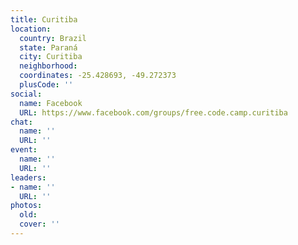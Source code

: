 ```yaml
---
title: Curitiba
location:
  country: Brazil
  state: Paraná
  city: Curitiba
  neighborhood: 
  coordinates: -25.428693, -49.272373
  plusCode: ''
social:
  name: Facebook
  URL: https://www.facebook.com/groups/free.code.camp.curitiba
chat:
  name: ''
  URL: ''
event:
  name: ''
  URL: ''
leaders:
- name: ''
  URL: ''
photos:
  old: 
  cover: ''
---
```

